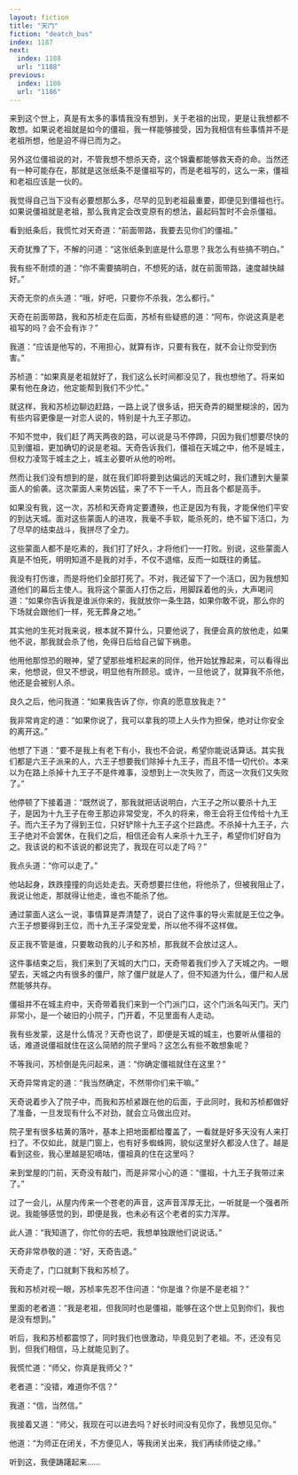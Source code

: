 ```yaml
---
layout: fiction
title: "天门"
fiction: "deatch_bus"
index: 1187
next:
  index: 1188
  url: "1188"
previous:
  index: 1186
  url: "1186"
---
```

来到这个世上，真是有太多的事情我没有想到，关于老祖的出现，更是让我想都不敢想。如果说老祖就是如今的僵祖，我一样能够接受，因为我相信有些事情并不是老祖所想，他是迫不得已而为之。

另外这位僵祖说的对，不管我想不想杀天奇，这个锦囊都能够救天奇的命。当然还有一种可能存在，那就是这张纸条不是僵祖写的，而是老祖写的，这么一来，僵祖和老祖应该是一伙的。

我觉得自己当下没有必要想那么多，尽早的见到老祖最重要，即便见到僵祖也行。如果说僵祖就是老祖，那么我肯定会改变原有的想法，最起码暂时不会杀僵祖。

看到纸条后，我慌忙对天奇道：“前面带路，我要去见你们的僵祖。”

天奇犹豫了下，不解的问道：“这张纸条到底是什么意思？我怎么有些搞不明白。”

我有些不耐烦的道：“你不需要搞明白，不想死的话，就在前面带路，速度越快越好。”

天奇无奈的点头道：“哦，好吧，只要你不杀我，怎么都行。”

天奇在前面带路，我和苏桢走在后面，苏桢有些疑惑的道：“阿布，你说这真是老祖写的吗？会不会有诈？”

我道：“应该是他写的，不用担心，就算有诈，只要有我在，就不会让你受到伤害。”

苏桢道：“如果真是老祖就好了，我们这么长时间都没见了，我也想他了。将来如果有他在身边，他定能帮到我们不少忙。”

就这样，我和苏桢边聊边赶路，一路上说了很多话，把天奇弄的糊里糊涂的，因为有些内容更像是一对恋人说的，特别是十九王子那边。

不知不觉中，我们赶了两天两夜的路，可以说是马不停蹄，只因为我们想要尽快的见到僵祖，更加确切的说是老祖。天奇告诉我们，僵祖在天城之中，他不是城主，但权力凌驾于城主之上，城主必要听从他的吩咐。

然而让我们没有想到的是，就在我们即将要到达偏远的天城之时，我们遭到大量蒙面人的偷袭。这次蒙面人来势凶猛，来了不下一千人，而且各个都是高手。

如果没有我，这一次，苏桢和天奇肯定要遭殃，也正是因为有我，才能保他们平安的到达天城。面对这些蒙面人的进攻，我毫不手软，能杀死的，绝不留下活口，为了尽早的结束战斗，我拼尽了全力。

这些蒙面人都不是吃素的，我们打了好久，才将他们一一打败。别说，这些蒙面人真是不怕死，明明知道不是我的对手，不仅不退缩，反而一如既往的勇猛。

我没有打伤谁，而是将他们全部打死了。不对，我还留下了一个活口，因为我想知道他们的幕后主使人。我将这个蒙面人打伤之后，用脚踩着他的头，大声喝问道：“如果你告诉我是谁派你来的，我就放你一条生路，如果你敢不说，那么你的下场就会跟他们一样，死无葬身之地。”

其实他的生死对我来说，根本就不算什么，只要他说了，我便会真的放他走，如果他不说，那我就会杀了他，免得日后给自己留下祸患。

他用他那惊恐的眼神，望了望那些堆积起来的同伴，他开始犹豫起来，可以看得出来，他想说，但又不想说，明显他有所顾忌。或许，一旦他说了，就算我不杀他，他还是会被别人杀。

良久之后，他问我道：“如果我告诉了你，你真的愿意放我走？”

我非常肯定的道：“如果你说了，我可以拿我的项上人头作为担保，绝对让你安全的离开这。”

他想了下道：“要不是我上有老下有小，我也不会说，希望你能说话算话。其实我们都是六王子派来的人，六王子想要我们除掉十九王子，而且不惜一切代价。本来以为在路上杀掉十九王子不是件难事，没想到上一次失败了，而这一次我们又失败了。”

他停顿了下接着道：“既然说了，那我就把话说明白，六王子之所以要杀十九王子，是因为十九王子在帝王那边非常受宠，不久的将来，帝王会将王位传给十九王子。而六王子为了得到王位，只好铲除十九王子这个拦路虎。不杀掉十九王子，六王子绝对不会罢休，在我们之后，相信还会有人来杀十九王子，希望你们好自为之。我该说的和不该说的都说完了，我现在可以走了吗？”

我点头道：“你可以走了。”

他站起身，跌跌撞撞的向远处走去。天奇想要拦住他，将他杀了，但被我阻止了，我说让他走，那就得让他走，谁也不能杀了他。

通过蒙面人这么一说，事情算是弄清楚了，说白了这件事的导火索就是王位之争。六王子想要得到王位，而十九王子深受宠爱，所以他不得不这样做。

反正我不管是谁，只要敢动我的儿子和苏桢，那我就不会放过这人。

这件事结束之后，我们来到了天城的大门口，天奇带着我们步入了天城之内。一眼望去，天城之内有很多的僵尸，除了僵尸就是人了，但不知道为什么，僵尸和人居然能够共存。

僵祖并不在城主府中，天奇带着我们来到一个门派门口，这个门派名叫天门。天门非常小，是一个破旧的小院子，门开着，不见里面有人走动。

我有些发蒙，这是什么情况？天奇也说了，即便是天城的城主，也要听从僵祖的话，难道说僵祖就住在这么简陋的院子里吗？这怎么有些不敢想象呢？

不等我问，苏桢倒是先问起来，道：“你确定僵祖就住在这里？”

天奇异常肯定的道：“我当然确定，不然带你们来干嘛。”

天奇说着步入了院子中，而我和苏桢紧跟在他的后面，于此同时，我和苏桢都做好了准备，一旦发现有什么不对劲，就会立马做出应对。

院子里有很多枯黄的落叶，基本上把地面都给覆盖了，一看就是好多天没有人来打扫了。不仅如此，就是门窗上，也有好多蜘蛛网，貌似这里好久都没人住了。越是看到这些，我心里越是犯嘀咕，僵祖真的住在这里吗？

来到堂屋的门前，天奇没有敲门，而是非常小心的道：“僵祖，十九王子我带过来了。”

过了一会儿，从屋内传来一个苍老的声音，这声音浑厚无比，一听就是一个强者所说。我能够感觉的到，即便是我，也未必有这个老者的实力浑厚。

此人道：“我知道了，你忙你的去吧，我想单独跟他们说说话。”

天奇非常恭敬的道：“好，天奇告退。”

天奇走了，门口就剩下我和苏桢了。

我和苏桢对视一眼，苏桢率先忍不住问道：“你是谁？你是不是老祖？”

里面的老者道：“我是老祖，但我同时也是僵祖，能够在这个世上见到你们，我也是没有想到。”

听后，我和苏桢都震惊了，同时我们也很激动，毕竟见到了老祖。不，还没有见到，但我们相信，马上就能见到了。

我慌忙道：“师父，你真是我师父？”

老者道：“没错，难道你不信？”

我道：“信，当然信。”

我接着又道：“师父，我现在可以进去吗？好长时间没有见你了，我想见见你。”

他道：“为师正在闭关，不方便见人，等我闭关出来，我们再续师徒之缘。”

听到这，我便踌躇起来……